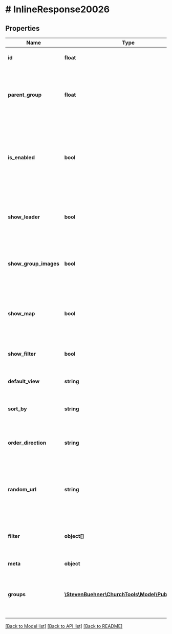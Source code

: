 # # InlineResponse20026

## Properties

Name | Type | Description | Notes
------------ | ------------- | ------------- | -------------
**id** | **float** | Group Homepage ID |
**parent_group** | **float** | ID of the parent group of all groups that should be displayed in the group homepage |
**is_enabled** | **bool** | Wheather the group homepage is enabled. Clients should not display the group homepage if it is not enabled. |
**show_leader** | **bool** | If true, the group homepage is set to display the leaders of each group. |
**show_group_images** | **bool** | If true, the group homepage is set to display group images. |
**show_map** | **bool** | If true, the group homepage is set to display an overview map of all groups. |
**show_filter** | **bool** | If true, selected filters are displayed. | [optional]
**default_view** | **string** | Type how groups are listed on the page. | [optional]
**sort_by** | **string** | Group field to sort list of groups by. | [optional]
**order_direction** | **string** | Direction if groups are sorted ascending or descending. | [optional]
**random_url** | **string** | The group homepage identifier (same as provided as hash request parameter). |
**filter** | **object[]** | Specifies all filters that can be applied for this group homepage. | [optional]
**meta** | **object** | Entity meta data |
**groups** | [**\StevenBuehner\ChurchTools\Model\PublicGroup[]**](PublicGroup.md) | Array of groups to be displayed on the group homepage. |

[[Back to Model list]](../../README.md#models) [[Back to API list]](../../README.md#endpoints) [[Back to README]](../../README.md)
